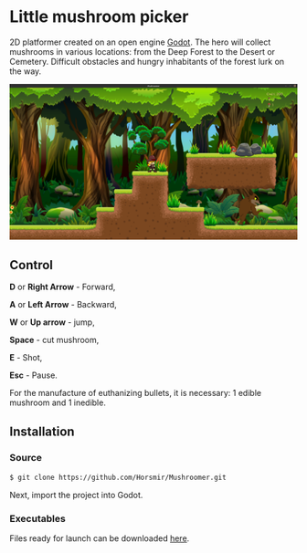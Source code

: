 # Little mushroom picker

2D platformer created on an open engine [Godot](https://godotengine.org/). The hero will collect mushrooms in various locations: from the Deep Forest to the Desert or Cemetery. Difficult obstacles and hungry inhabitants of the forest lurk on the way.

![](assets/scrinshots/Mushroomer_009.png)

## Control

**D** or **Right Arrow** - Forward,

**A** or **Left Arrow** - Backward,

**W** or **Up arrow** - jump,

**Space** -  cut mushroom,

**E** - Shot,

**Esc** - Pause.

For the manufacture of euthanizing bullets, it is necessary: 1 edible mushroom and 1 inedible.

## Installation

### Source

```bash
$ git clone https://github.com/Horsmir/Mushroomer.git
```

Next, import the project into Godot.

### Executables

Files ready for launch can be downloaded [here](https://github.com/Horsmir/Mushroomer/wiki/Releases).

